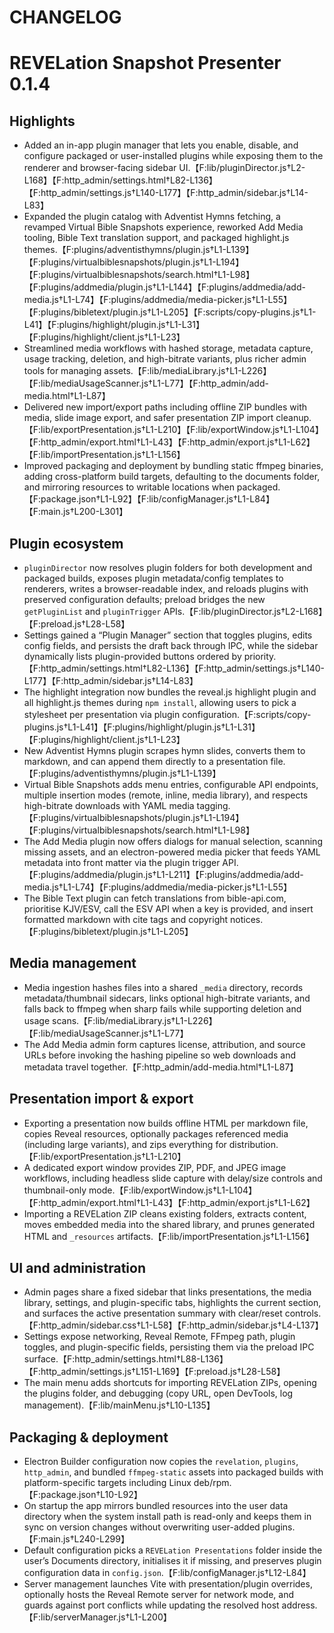 # CHANGELOG

# REVELation Snapshot Presenter 0.1.4

## Highlights
* Added an in-app plugin manager that lets you enable, disable, and configure packaged or user-installed plugins while exposing them to the renderer and browser-facing sidebar UI.【F:lib/pluginDirector.js†L2-L168】【F:http_admin/settings.html†L82-L136】【F:http_admin/settings.js†L140-L177】【F:http_admin/sidebar.js†L14-L83】
* Expanded the plugin catalog with Adventist Hymns fetching, a revamped Virtual Bible Snapshots experience, reworked Add Media tooling, Bible Text translation support, and packaged highlight.js themes.【F:plugins/adventisthymns/plugin.js†L1-L139】【F:plugins/virtualbiblesnapshots/plugin.js†L1-L194】【F:plugins/virtualbiblesnapshots/search.html†L1-L98】【F:plugins/addmedia/plugin.js†L1-L144】【F:plugins/addmedia/add-media.js†L1-L74】【F:plugins/addmedia/media-picker.js†L1-L55】【F:plugins/bibletext/plugin.js†L1-L205】【F:scripts/copy-plugins.js†L1-L41】【F:plugins/highlight/plugin.js†L1-L31】【F:plugins/highlight/client.js†L1-L23】
* Streamlined media workflows with hashed storage, metadata capture, usage tracking, deletion, and high-bitrate variants, plus richer admin tools for managing assets.【F:lib/mediaLibrary.js†L1-L226】【F:lib/mediaUsageScanner.js†L1-L77】【F:http_admin/add-media.html†L1-L87】
* Delivered new import/export paths including offline ZIP bundles with media, slide image export, and safer presentation ZIP import cleanup.【F:lib/exportPresentation.js†L1-L210】【F:lib/exportWindow.js†L1-L104】【F:http_admin/export.html†L1-L43】【F:http_admin/export.js†L1-L62】【F:lib/importPresentation.js†L1-L156】
* Improved packaging and deployment by bundling static ffmpeg binaries, adding cross-platform build targets, defaulting to the documents folder, and mirroring resources to writable locations when packaged.【F:package.json†L1-L92】【F:lib/configManager.js†L1-L84】【F:main.js†L200-L301】

## Plugin ecosystem
* `pluginDirector` now resolves plugin folders for both development and packaged builds, exposes plugin metadata/config templates to renderers, writes a browser-readable index, and reloads plugins with preserved configuration defaults; preload bridges the new `getPluginList` and `pluginTrigger` APIs.【F:lib/pluginDirector.js†L2-L168】【F:preload.js†L28-L58】
* Settings gained a “Plugin Manager” section that toggles plugins, edits config fields, and persists the draft back through IPC, while the sidebar dynamically lists plugin-provided buttons ordered by priority.【F:http_admin/settings.html†L82-L136】【F:http_admin/settings.js†L140-L177】【F:http_admin/sidebar.js†L14-L83】
* The highlight integration now bundles the reveal.js highlight plugin and all highlight.js themes during `npm install`, allowing users to pick a stylesheet per presentation via plugin configuration.【F:scripts/copy-plugins.js†L1-L41】【F:plugins/highlight/plugin.js†L1-L31】【F:plugins/highlight/client.js†L1-L23】
* New Adventist Hymns plugin scrapes hymn slides, converts them to markdown, and can append them directly to a presentation file.【F:plugins/adventisthymns/plugin.js†L1-L139】
* Virtual Bible Snapshots adds menu entries, configurable API endpoints, multiple insertion modes (remote, inline, media library), and respects high-bitrate downloads with YAML media tagging.【F:plugins/virtualbiblesnapshots/plugin.js†L1-L194】【F:plugins/virtualbiblesnapshots/search.html†L1-L98】
* The Add Media plugin now offers dialogs for manual selection, scanning missing assets, and an electron-powered media picker that feeds YAML metadata into front matter via the plugin trigger API.【F:plugins/addmedia/plugin.js†L1-L211】【F:plugins/addmedia/add-media.js†L1-L74】【F:plugins/addmedia/media-picker.js†L1-L55】
* The Bible Text plugin can fetch translations from bible-api.com, prioritise KJV/ESV, call the ESV API when a key is provided, and insert formatted markdown with cite tags and copyright notices.【F:plugins/bibletext/plugin.js†L1-L205】

## Media management
* Media ingestion hashes files into a shared `_media` directory, records metadata/thumbnail sidecars, links optional high-bitrate variants, and falls back to ffmpeg when sharp fails while supporting deletion and usage scans.【F:lib/mediaLibrary.js†L1-L226】【F:lib/mediaUsageScanner.js†L1-L77】
* The Add Media admin form captures license, attribution, and source URLs before invoking the hashing pipeline so web downloads and metadata travel together.【F:http_admin/add-media.html†L1-L87】

## Presentation import & export
* Exporting a presentation now builds offline HTML per markdown file, copies Reveal resources, optionally packages referenced media (including large variants), and zips everything for distribution.【F:lib/exportPresentation.js†L1-L210】
* A dedicated export window provides ZIP, PDF, and JPEG image workflows, including headless slide capture with delay/size controls and thumbnail-only mode.【F:lib/exportWindow.js†L1-L104】【F:http_admin/export.html†L1-L43】【F:http_admin/export.js†L1-L62】
* Importing a REVELation ZIP cleans existing folders, extracts content, moves embedded media into the shared library, and prunes generated HTML and `_resources` artifacts.【F:lib/importPresentation.js†L1-L156】

## UI and administration
* Admin pages share a fixed sidebar that links presentations, the media library, settings, and plugin-specific tabs, highlights the current section, and surfaces the active presentation summary with clear/reset controls.【F:http_admin/sidebar.css†L1-L58】【F:http_admin/sidebar.js†L4-L137】
* Settings expose networking, Reveal Remote, FFmpeg path, plugin toggles, and plugin-specific fields, persisting them via the preload IPC surface.【F:http_admin/settings.html†L88-L136】【F:http_admin/settings.js†L151-L169】【F:preload.js†L28-L58】
* The main menu adds shortcuts for importing REVELation ZIPs, opening the plugins folder, and debugging (copy URL, open DevTools, log management).【F:lib/mainMenu.js†L10-L135】

## Packaging & deployment
* Electron Builder configuration now copies the `revelation`, `plugins`, `http_admin`, and bundled `ffmpeg-static` assets into packaged builds with platform-specific targets including Linux deb/rpm.【F:package.json†L10-L92】
* On startup the app mirrors bundled resources into the user data directory when the system install path is read-only and keeps them in sync on version changes without overwriting user-added plugins.【F:main.js†L240-L299】
* Default configuration picks a `REVELation Presentations` folder inside the user’s Documents directory, initialises it if missing, and preserves plugin configuration data in `config.json`.【F:lib/configManager.js†L12-L84】
* Server management launches Vite with presentation/plugin overrides, optionally hosts the Reveal Remote server for network mode, and guards against port conflicts while updating the resolved host address.【F:lib/serverManager.js†L1-L200】